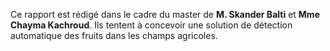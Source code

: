 Ce rapport est rédigé dans le cadre du master de **M. Skander Balti** et **Mme Chayma Kachroud**. Ils tentent à concevoir une solution de détection automatique des fruits dans les champs agricoles.